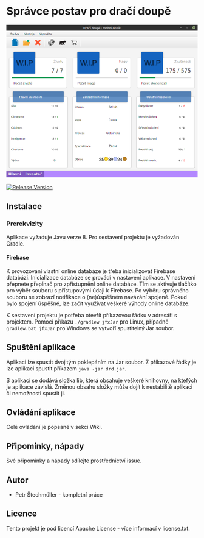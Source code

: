 #  Správce postav pro dračí doupě
![Úvodní obrazovka](screenshots/main_screen.png)

[![Release Version](https://img.shields.io/github/release/stechy1/drd.svg)](https://github.com/stechy1/drd/releases)

## Instalace
### Prerekvizity
Aplikace vyžaduje Javu verze 8.
Pro sestavení projektu je vyžadován Gradle.

#### Firebase
K provozování vlastní online databáze je třeba inicializovat Firebase
databázi. Inicializace databáze se provádí v nastavení aplikace.
V nastavení přepnete přepínač pro zpřístupnění online databáze.
Tím se aktivuje tlačítko pro výběr souboru s přístupovými údaji k Firebase.
Po výběru správného souboru se zobrazí notifikace o (ne)úspěšném navázání spojené.
Pokud bylo spojení úspěšné, lze začít využívat veškeré výhody online databáze.

K sestavení projektu je potřeba otevřít příkazovou řádku v adresáři s projektem.
Pomocí příkazu `./gradlew jfxJar` pro Linux, případně `gradlew.bat jfxJar` pro Windows
se vytvoří spustitelný Jar soubor.

## Spuštění aplikace
Aplikaci lze spustit dvojitým poklepáním na Jar soubor. Z příkazové řádky
je lze aplikaci spustit příkazem `java -jar drd.jar`.

S aplikací se dodává složka lib, která obsahuje veškeré knihovny, na ktefých je aplikace závislá. 
Změnou obsahu složky může dojít k nestabilitě aplikaci či nemožnosti spustit ji.

## Ovládání aplikace
Celé ovládání je popsané v sekci Wiki.

## Připomínky, nápady
Své připomínky a nápady sdílejte prostřednictví issue.

## Autor
- Petr Štechmüller - kompletní práce

## Licence
Tento projekt je pod licencí Apache License - více informací v
license.txt.
